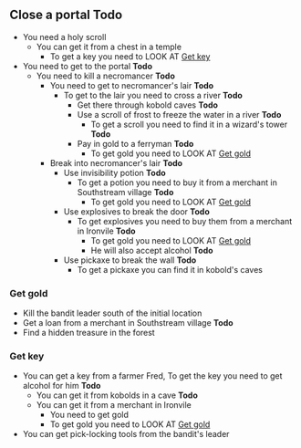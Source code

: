 
## Close a portal **Todo**
* You need a holy scroll    
  * You can get it from a chest in a temple
    * To get a key you need to LOOK AT [Get key](#get-key)
* You need to get to the portal **Todo**
  * You need to kill a necromancer **Todo**
    * You need to get to necromancer's lair **Todo**
      * To get to the lair you need to cross a river **Todo**
        * Get there through kobold caves **Todo**
        * Use a scroll of frost to freeze the water in a river **Todo** 
          * To get a scroll you need to find it in a wizard's tower **Todo**
        * Pay in gold to a ferryman **Todo**
          * To get gold you need to LOOK AT [Get gold](#get-gold)
    * Break into necromancer's lair **Todo**
      * Use invisibility potion **Todo**
        * To get a potion you need to buy it from a merchant in Southstream village **Todo**
          * To get gold you need to LOOK AT [Get gold](#get-gold)
      * Use explosives to break the door **Todo**
        * To get explosives you need to buy them from a merchant in Ironvile **Todo**
          * To get gold you need to LOOK AT [Get gold](#get-gold)
          * He will also accept alcohol **Todo**
      * Use pickaxe to break the wall **Todo**
        * To get a pickaxe you can find it in kobold's caves

### Get gold
* Kill the bandit leader south of the initial location
* Get a loan from a merchant in Southstream village **Todo**
* Find a hidden treasure in the forest

### Get key
* You can get a key from a farmer Fred, To get the key you need to get alcohol for him **Todo**
  * You can get it from kobolds in a cave **Todo**
  * You can get it from a merchant in Ironvile
    * You need to get gold 
    * To get gold you need to LOOK AT [Get gold](#get-gold)
* You can get pick-locking tools from the bandit's leader

